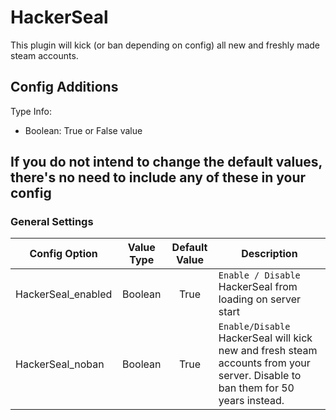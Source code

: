 # HackerSeal

This plugin will kick (or ban depending on config) all new and freshly made steam accounts.

## Config Additions
Type Info:
- Boolean: True or False value

## If you do not intend to change the default values, there's no need to include any of these in your config
### General Settings
Config Option | Value Type | Default Value | Description
--- | :---: | :---: | ---
HackerSeal_enabled | Boolean | True | `Enable / Disable` HackerSeal from loading on server start
HackerSeal_noban | Boolean | True | `Enable/Disable` HackerSeal will kick new and fresh steam accounts from  your server. Disable to ban them for 50 years instead.
